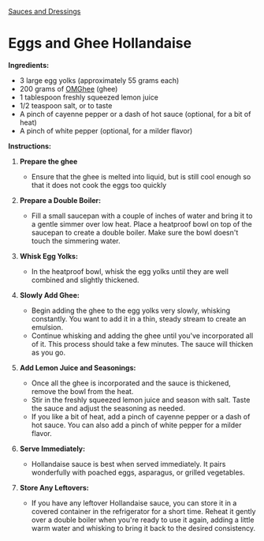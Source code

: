 <link rel="stylesheet" href="../../styles.css">

[Sauces and Dressings](../index.md)

# Eggs and Ghee Hollandaise

**Ingredients:**

- 3 large egg yolks (approximately 55 grams each)
- 200 grams of [OMGhee](https://omghee.com/) (ghee)
- 1 tablespoon freshly squeezed lemon juice
- 1/2 teaspoon salt, or to taste
- A pinch of cayenne pepper or a dash of hot sauce (optional, for a bit of heat)
- A pinch of white pepper (optional, for a milder flavor)

**Instructions:**

1. **Prepare the ghee**
   - Ensure that the ghee is melted into liquid, but is still cool enough so that it does not cook the eggs too quickly
  
2. **Prepare a Double Boiler:**
   - Fill a small saucepan with a couple of inches of water and bring it to a gentle simmer over low heat. Place a heatproof bowl on top of the saucepan to create a double boiler. Make sure the bowl doesn't touch the simmering water.

3. **Whisk Egg Yolks:**
   - In the heatproof bowl, whisk the egg yolks until they are well combined and slightly thickened.

4. **Slowly Add Ghee:**
   - Begin adding the ghee to the egg yolks very slowly, whisking constantly. You want to add it in a thin, steady stream to create an emulsion.
   - Continue whisking and adding the ghee until you've incorporated all of it. This process should take a few minutes. The sauce will thicken as you go.

5. **Add Lemon Juice and Seasonings:**
   - Once all the ghee is incorporated and the sauce is thickened, remove the bowl from the heat.
   - Stir in the freshly squeezed lemon juice and season with salt. Taste the sauce and adjust the seasoning as needed.
   - If you like a bit of heat, add a pinch of cayenne pepper or a dash of hot sauce. You can also add a pinch of white pepper for a milder flavor.

6. **Serve Immediately:**
   - Hollandaise sauce is best when served immediately. It pairs wonderfully with poached eggs, asparagus, or grilled vegetables.

7. **Store Any Leftovers:**
   - If you have any leftover Hollandaise sauce, you can store it in a covered container in the refrigerator for a short time. Reheat it gently over a double boiler when you're ready to use it again, adding a little warm water and whisking to bring it back to the desired consistency.
